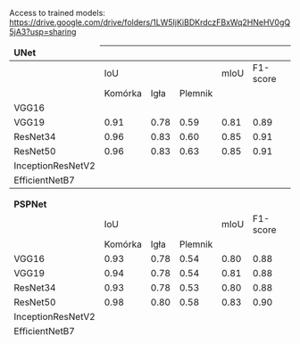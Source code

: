 Access to trained models: https://drive.google.com/drive/folders/1LW5IjKiBDKrdczFBxWq2HNeHV0gQ5jA3?usp=sharing

<table class="tg">
<thead>
  <tr>
    <td class="tg-7btt"><b>UNet</b></td>
    <th class="tg-0pky"></th>
    <th class="tg-0pky"></th>
    <th class="tg-0pky"></th>
    <th class="tg-0pky"></th>
    <th class="tg-0pky"></th>
  </tr>
</thead>
<tbody>
  <tr>
    <td class="tg-0pky"></td>
    <td class="tg-c3ow">IoU</td>
    <td class="tg-c3ow"></td>
    <td class="tg-c3ow"></td>
    <td class="tg-0pky">mIoU</td>
    <td class="tg-0pky">F1-score</td>
  </tr>
  <tr>
    <td class="tg-0pky"></td>
    <td class="tg-c3ow">Komórka</td>
    <td class="tg-c3ow">Igła</td>
    <td class="tg-c3ow">Plemnik</td>
    <td class="tg-0pky"></td>
    <td class="tg-0pky"></td>
  </tr>
  <tr>
    <td class="tg-0pky">VGG16</td>
    <td class="tg-c3ow"></td>
    <td class="tg-c3ow"></td>
    <td class="tg-c3ow"></td>
    <td class="tg-0pky"></td>
    <td class="tg-0pky"></td>
  </tr>
  <tr>
    <td class="tg-0pky">VGG19</td>
    <td class="tg-c3ow">0.91</td>
    <td class="tg-c3ow">0.78</td>
    <td class="tg-c3ow">0.59</td>
    <td class="tg-0pky">0.81</td>
    <td class="tg-0pky">0.89</td>
  </tr>
  <tr>
    <td class="tg-fymr">ResNet34</td>
    <td class="tg-7btt">0.96</td>
    <td class="tg-7btt">0.83</td>
    <td class="tg-7btt">0.60</td>
    <td class="tg-fymr">0.85</td>
    <td class="tg-fymr">0.91</td>
  </tr>
  <tr>
    <td class="tg-fymr">ResNet50</td>
    <td class="tg-7btt">0.96</td>
    <td class="tg-7btt">0.83</td>
    <td class="tg-7btt">0.63</td>
    <td class="tg-fymr">0.85</td>
    <td class="tg-fymr">0.91</td>
  </tr>
  <tr>
    <td class="tg-0pky">InceptionResNetV2</td>
    <td class="tg-c3ow"></td>
    <td class="tg-c3ow"></td>
    <td class="tg-c3ow"></td>
    <td class="tg-0pky"></td>
    <td class="tg-0pky"></td>
  </tr>
  <tr>
    <td class="tg-0pky">EfficientNetB7</td>
    <td class="tg-c3ow"></td>
    <td class="tg-c3ow"></td>
    <td class="tg-c3ow"></td>
    <td class="tg-0pky"></td>
    <td class="tg-0pky"></td>
  </tr>
</tbody>
</table>

<table class="tg">
<thead>
  <tr>
    <td class="tg-7btt"><b>PSPNet</b></td>
    <td class="tg-0pky"></td>
    <td class="tg-0pky"></td>
    <td class="tg-0pky"></td>
    <td class="tg-0pky"></td>
    <td class="tg-0pky"></td>
  </tr>
  <tr>
    <td class="tg-0pky"></td>
    <td class="tg-c3ow">IoU</td>
    <td class="tg-c3ow"></td>
    <td class="tg-c3ow"></td>
    <td class="tg-0pky">mIoU</td>
    <td class="tg-0pky">F1-score</td>
  </tr>
  <tr>
    <td class="tg-0pky"></td>
    <td class="tg-c3ow">Komórka</td>
    <td class="tg-c3ow">Igła</td>
    <td class="tg-c3ow">Plemnik</td>
    <td class="tg-c3ow"></td>
    <td class="tg-0pky"></td>
  </tr>
  <tr>
    <td class="tg-0pky">VGG16</td>
    <td class="tg-c3ow">0.93</td>
    <td class="tg-c3ow">0.78</td>
    <td class="tg-c3ow">0.54</td>
    <td class="tg-0pky">0.80</td>
    <td class="tg-0pky">0.88</td>
  </tr>
  <tr>
    <td class="tg-0pky">VGG19</td>
    <td class="tg-c3ow">0.94</td>
    <td class="tg-c3ow">0.78</td>
    <td class="tg-c3ow">0.54</td>
    <td class="tg-0pky">0.81</td>
    <td class="tg-0pky">0.88</td>
  </tr>
  <tr>
    <td class="tg-0pky">ResNet34</td>
    <td class="tg-c3ow">0.93</td>
    <td class="tg-c3ow">0.78</td>
    <td class="tg-c3ow">0.53</td>
    <td class="tg-0pky">0.80</td>
    <td class="tg-0pky">0.88</td>
  </tr>
  <tr>
    <td class="tg-fymr">ResNet50</td>
    <td class="tg-7btt">0.98</td>
    <td class="tg-7btt">0.80</td>
    <td class="tg-7btt">0.58</td>
    <td class="tg-fymr">0.83</td>
    <td class="tg-fymr">0.90</td>
  </tr>
  <tr>
    <td class="tg-0pky">InceptionResNetV2</td>
    <td class="tg-c3ow"></td>
    <td class="tg-c3ow"></td>
    <td class="tg-c3ow"></td>
    <td class="tg-0pky"></td>
    <td class="tg-0pky"></td>
  </tr>
  <tr>
    <td class="tg-0pky">EfficientNetB7</td>
    <td class="tg-c3ow"></td>
    <td class="tg-c3ow"></td>
    <td class="tg-c3ow"></td>
    <td class="tg-0pky"></td>
    <td class="tg-0pky"></td>
  </tr>
</tbody>
</table>
